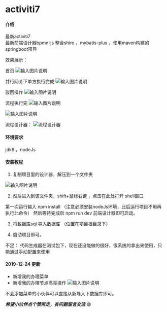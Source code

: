 # activiti7 

#### 介绍
最新activiti7  
最新前端设计器bpmn-js 
整合shiro ，mybatis-plus ，使用maven构建的springboot项目

效果展示：

首页
![输入图片说明](https://images.gitee.com/uploads/images/2019/1218/132607_37a29ce6_914343.png "屏幕截图.png")

并行网关下单方执行完成
![输入图片说明](https://images.gitee.com/uploads/images/2019/1218/134750_44a8107b_914343.png "屏幕截图.png")

驳回操作
![输入图片说明](https://images.gitee.com/uploads/images/2019/1218/135129_47a27fab_914343.png "屏幕截图.png")

流程执行完
![输入图片说明](https://images.gitee.com/uploads/images/2019/1218/132713_a80c6ae1_914343.png "屏幕截图.png")

![输入图片说明](https://images.gitee.com/uploads/images/2019/1218/135310_040c58d1_914343.png "屏幕截图.png")

流程设计器：
![流程设计器](https://images.gitee.com/uploads/images/2019/1218/133021_4da3a3f8_914343.png "屏幕截图.png")

#### 环境要求

jdk8 ，nodeJs 

#### 安装教程

1. 复制项目里的设计器，解压到一个文件夹

![输入图片说明](https://images.gitee.com/uploads/images/2019/1218/133712_b19f39ce_914343.png "屏幕截图.png")

2. 然后进入到该文件夹，shift+鼠标右键 ，点击在此处打开 shell窗口

第一次运行输入 npm  install （注意必须安装nodeJs环境，此后运行项目不用再执行此命令）
然后等待完成后 npm run dev 前端设计器即可启动。

3. 将数据库sql 导入数据库 （位置在项目根目录下）

4. 启动项目即可。

不足：
代码生成器在测试包下，现在还没能做的很好，很系统的拿出来使用，只能通过手动配置来使用

#### 2019-12-24 更新
- 新增我的办理菜单
- 新增我的办理节点高亮操作
![输入图片说明](https://images.gitee.com/uploads/images/2019/1224/160135_96054a6c_914343.png "屏幕截图.png")

不会添加菜单的小伙伴可以直接从新导入下数据库即可。


 **_希望小伙伴点个赞再走，有问题留言交流_**   :smile: 
